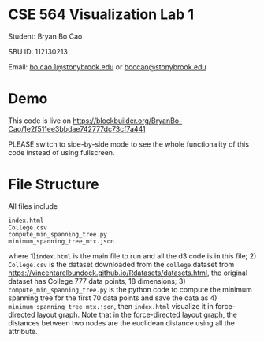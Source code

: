 # CSE 564 Visualization Lab 1

Student: Bryan Bo Cao

SBU ID: 112130213

Email: bo.cao.1@stonybrook.edu or boccao@stonybrook.edu

# Demo

This code is live on https://blockbuilder.org/BryanBo-Cao/1e2f511ee3bbdae742777dc73cf7a441

PLEASE switch to side-by-side mode to see the whole functionality of this code instead of using fullscreen.

# File Structure

All files include
```
index.html
College.csv
compute_min_spanning_tree.py
minimum_spanning_tree_mtx.json
```
where 1)```index.html``` is the main file to run and all the d3 code is in this file; 2) ```College.csv``` is the dataset downloaded from the ```college``` dataset from https://vincentarelbundock.github.io/Rdatasets/datasets.html, the original dataset has College 777 data points, 18 dimensions; 3) ```compute_min_spanning_tree.py``` is the python code to compute the minimum spanning tree for the first 70 data points and save the data as 4) ```minimum_spanning_tree_mtx.json```, then ```index.html``` visualize it in force-directed layout graph. Note that in the force-directed layout graph, the distances between two nodes are the euclidean distance using all the attribute.

